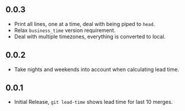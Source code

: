 ## 0.0.3

* Print all lines, one at a time, deal with being piped to `head`.
* Relax `business_time` version requirement.
* Deal with multiple timezones, everything is converted to local.

## 0.0.2

* Take nights and weekends into account when calculating lead time.

## 0.0.1

* Initial Release, `git lead-time` shows lead time for last 10 merges.

